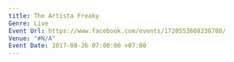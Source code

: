 ```yaml
---
title: The Artista Freaky
Genre: Live
Event Url: https://www.facebook.com/events/1720553608238780/
Venue: "#N/A"
Event Date: 2017-08-26 07:00:00 +07:00
---
```


